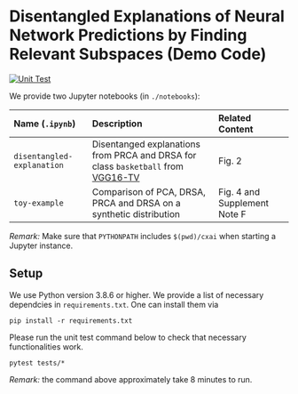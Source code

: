 # Disentangled Explanations of Neural Network Predictions by Finding Relevant Subspaces (Demo Code)

[![Unit Test](https://github.com/p16i/drsa-demo/actions/workflows/pytest.yml/badge.svg?branch=main)](https://github.com/p16i/drsa-demo/actions/workflows/pytest.yml)


We provide two Jupyter notebooks (in `./notebooks`):

| Name (`.ipynb`) | Description | Related Content |
|:--------|:---------|:-------|
| `disentangled-explanation` | Disentanged explanations from PRCA and DRSA for class `basketball` from [VGG16-TV][vgg16-tv]| Fig. 2 |
| `toy-example` | Comparison of PCA, DRSA, PRCA and DRSA on a synthetic distribution | Fig. 4 and Supplement Note F|

*Remark:* Make sure that `PYTHONPATH` includes `$(pwd)/cxai` when starting a Jupyter instance.


## Setup

We use Python version 3.8.6 or higher. We provide a list of necessary dependcies in `requirements.txt`. One can install them via

```
pip install -r requirements.txt
```

Please run the unit test command below to check that necessary functionalities work.

```
pytest tests/*
```
*Remark:* the command above approximately take 8 minutes to run.

[vgg16-tv]: https://pytorch.org/vision/main/models/generated/torchvision.models.vgg16.html